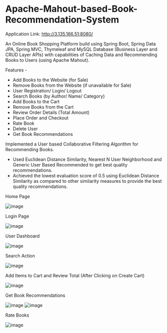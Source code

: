 # Apache-Mahout-based-Book-Recommendation-System

Application Link: http://3.135.166.51:8080/

An Online Book Shopping Platform build using Spring Boot, Spring Data JPA, Spring MVC, Thymeleaf and MySQL Database (Business Layer and CRUD Layer APIs) with capabilities of Caching Data and Recommending Books to Users (using Apache Mahout).

Features -
- Add Books to the Website (for Sale)
- Remove Books from the Website (if unavailable for Sale)
- User Registration/ Login/ Logout
- Search Books (by Author/ Name/ Category)
- Add Books to the Cart
- Remove Books from the Cart
- Review Order Details (Total Amount)
- Place Order and Checkout
- Rate Book
- Delete User
- Get Book Recommendations

Implemented a User based Collaborative Filtering Algorithm for Recommending Books.
- Used Euclidean Distance Similarity, Nearest N User Neighborhood and Generic User Based Recommended to get best quality recommendations.
- Achieved the lowest evaluation score of 0.5 using Euclidean Distance Similarity as compared to other similarity measures to provide the best quality recommendations.

Home Page

![image](https://user-images.githubusercontent.com/22481474/132723547-b5d34eb6-1654-4cc4-903d-b6f6f405c400.png)

Login Page

![image](https://user-images.githubusercontent.com/22481474/132725960-d4256751-2a48-4b4b-b153-63c049aa3d0c.png)

User Dashboard

![image](https://user-images.githubusercontent.com/22481474/132723838-dce4aab1-7b04-4ee8-9d74-51f1829f1210.png)

Search Action

![image](https://user-images.githubusercontent.com/22481474/132724170-282f2779-1784-435e-a5d7-3832503e7508.png)

Add Items to Cart and Review Total (After Clicking on Create Cart) 

![image](https://user-images.githubusercontent.com/22481474/132724381-ecbb9ed9-e9a0-4a13-be91-998bf43f9378.png)

Get Book Recommendations

![image](https://user-images.githubusercontent.com/22481474/132726760-958e0d26-e120-4104-a69d-d1827e59040e.png)
![image](https://user-images.githubusercontent.com/22481474/132726861-917e20c7-a08f-4364-b3ff-88608c62bc3c.png)

Rate Books

![image](https://user-images.githubusercontent.com/22481474/132725689-2ec19ff5-c523-40a2-a600-bd27b70d4b10.png)


